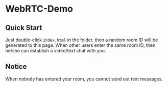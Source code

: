 # WebRTC-Demo

## Quick Start

Just double-click `index.html` in the folder, then a random room ID will be generated to this page. When other users enter the same room ID, then he/she can establish a video/text chat with you.

## Notice

When nobody has entered your room, you cannot send out text messages.